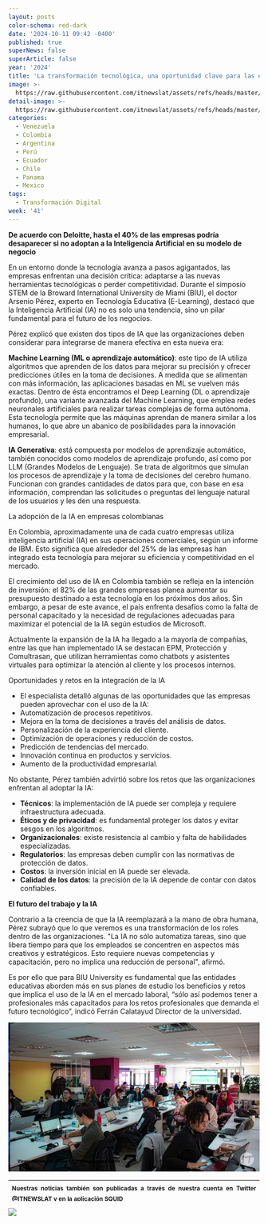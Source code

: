 ```yaml
---
layout: posts
color-schema: red-dark
date: '2024-10-11 09:42 -0400'
published: true
superNews: false
superArticle: false
year: '2024'
title: 'La transformación tecnológica, una oportunidad clave para las empresas'
image: >-
  https://raw.githubusercontent.com/itnewslat/assets/refs/heads/master/img/540x320/trabajadores-en-agencia-p.jpg
detail-image: >-
  https://raw.githubusercontent.com/itnewslat/assets/refs/heads/master/img/1024x680/trabajadores-en-agencia-g.jpg
categories:
  - Venezuela
  - Colombia
  - Argentina
  - Perú
  - Ecuador
  - Chile
  - Panama
  - Mexico
tags:
  - Transformación Digital
week: '41'
---
```

**De acuerdo con Deloitte, hasta el 40% de las empresas podría desaparecer si no adoptan a la Inteligencia Artificial en su modelo de negocio**

En un entorno donde la tecnología avanza a pasos agigantados, las empresas enfrentan una decisión crítica: adaptarse a las nuevas herramientas tecnológicas o perder competitividad. Durante el simposio STEM de la Broward International University de Miami (BIU), el doctor Arsenio Pérez, experto en Tecnología Educativa (E-Learning), destacó que la Inteligencia Artificial (IA) no es solo una tendencia, sino un pilar fundamental para el futuro de los negocios.

Pérez explicó que existen dos tipos de IA que las organizaciones deben considerar para integrarse de manera efectiva en esta nueva era:

**Machine Learning (ML o aprendizaje automático)**: este tipo de IA utiliza algoritmos que aprenden de los datos para mejorar su precisión y ofrecer predicciones útiles en la toma de decisiones. A medida que se alimentan con más información, las aplicaciones basadas en ML se vuelven más exactas. Dentro de ésta encontramos el Deep Learning (DL o aprendizaje profundo), una variante avanzada del Machine Learning, que emplea redes neuronales artificiales para realizar tareas complejas de forma autónoma. Esta tecnología permite que las máquinas aprendan de manera similar a los humanos, lo que abre un abanico de posibilidades para la innovación empresarial.

**IA Generativa**: está compuesta por modelos de aprendizaje automático, también conocidos como modelos de aprendizaje profundo, así como por LLM (Grandes Modelos de Lenguaje). Se trata de algoritmos que simulan los procesos de aprendizaje y la toma de decisiones del cerebro humano. Funcionan con grandes cantidades de datos para que, con base en esa información, comprendan las solicitudes o preguntas del lenguaje natural de los usuarios y les den una respuesta.

La adopción de la IA en empresas colombianas

En Colombia, aproximadamente una de cada cuatro empresas utiliza inteligencia artificial (IA) en sus operaciones comerciales, según un informe de IBM. Esto significa que alrededor del 25% de las empresas han integrado esta tecnología para mejorar su eficiencia y competitividad en el mercado.

El crecimiento del uso de IA en Colombia también se refleja en la intención de inversión: el 82% de las grandes empresas planea aumentar su presupuesto destinado a esta tecnología en los próximos dos años. Sin embargo, a pesar de este avance, el país enfrenta desafíos como la falta de personal capacitado y la necesidad de regulaciones adecuadas para maximizar el potencial de la IA según estudios de Microsoft.

Actualmente la expansión de la IA ha llegado a la mayoría de compañías, entre las que han implementado IA se destacan EPM, Protección y Comultrasan, que utilizan herramientas como chatbots y asistentes virtuales para optimizar la atención al cliente y los procesos internos.

Oportunidades y retos en la integración de la IA

- El especialista detalló algunas de las oportunidades que las empresas pueden aprovechar con el uso de la IA:
- Automatización de procesos repetitivos.
- Mejora en la toma de decisiones a través del análisis de datos.
- Personalización de la experiencia del cliente.
- Optimización de operaciones y reducción de costos.
- Predicción de tendencias del mercado.
- Innovación continua en productos y servicios. 
- Aumento de la productividad empresarial.

No obstante, Pérez también advirtió sobre los retos que las organizaciones enfrentan al adoptar la IA:

- **Técnicos**: la implementación de IA puede ser compleja y requiere infraestructura adecuada.
- **Éticos y de privacidad**: es fundamental proteger los datos y evitar sesgos en los algoritmos.
- **Organizacionales**: existe resistencia al cambio y falta de habilidades especializadas.
- **Regulatorios**: las empresas deben cumplir con las normativas de protección de datos.
-  **Costos**: la inversión inicial en IA puede ser elevada.
- **Calidad de los datos**: la precisión de la IA depende de contar con datos confiables.

**El futuro del trabajo y la IA**

Contrario a la creencia de que la IA reemplazará a la mano de obra humana, Pérez subrayó que lo que veremos es una transformación de los roles dentro de las organizaciones. "La IA no sólo automatiza tareas, sino que libera tiempo para que los empleados se concentren en aspectos más creativos y estratégicos. Esto requiere nuevas competencias y capacitación, pero no implica una reducción de personal", afirmó.

Es por ello que para BIU University es fundamental que las entidades educativas aborden más en sus planes de estudio los beneficios y retos que implica el uso de la IA en el mercado laboral, “sólo así podemos tener a profesionales más capacitados para los retos profesionales que demanda el futuro tecnológico”, indicó Ferrán Calatayud Director de la universidad.

![](https://raw.githubusercontent.com/itnewslat/assets/refs/heads/master/img/540x320/trabajadores-en-agencia-p.jpg)

<table style="height: 42px;" width="569">
<tbody>
<tr>
<td style="text-align: justify;"><sub><strong>Nuestras noticias también son publicadas a través de nuestra cuenta en Twitter <a href="https://twitter.com/itnewslat?lang=es">@ITNEWSLAT</a> y en la aplicación <a href="https://squidapp.co/en/">SQUID</a></strong></sub></td>
</tr>
</tbody>
</table>

<img src="https://tracker.metricool.com/c3po.jpg?hash=56f88a41e39ab42c063cc51676587a04"/>